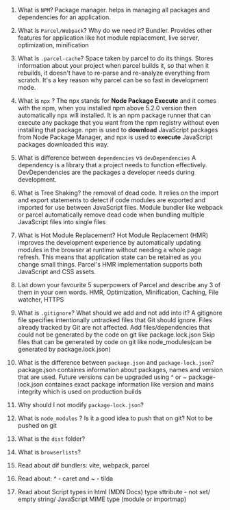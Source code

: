 1. What is `NPM`?
   Package manager. helps in managing all packages and dependencies for an application.
   
2. What is `Parcel/Webpack`? Why do we need it?
   Bundler. Provides other features for application like hot module replacement, live server, optimization, minification

3. What is `.parcel-cache`?
   Space taken by parcel to do its things.
   Stores information about your project when parcel builds it, so that when it rebuilds, it doesn't have to re-parse and re-analyze everything from scratch.
   It's a key reason why parcel can be so fast in development mode.

4. What is `npx` ?
   The npx stands for **Node Package Execute** and it comes with the npm, when you installed npm above 5.2.0 version then automatically npx will installed. It is an npm package runner that can execute any package that you want from the npm registry without even installing that package.
   npm is used to **download** JavaScript packages from Node Package Manager, and npx is used to **execute** JavaScript packages downloaded this way.

5. What is difference between `dependencies` vs `devDependencies`
   A dependency is a library that a project needs to function effectively. DevDependencies are the packages a developer needs during development.

6. What is Tree Shaking?
   the removal of dead code. It relies on the import and export statements to detect if code modules are exported and imported for use between JavaScript files.
   Module bundler like webpack or parcel automatically remove dead code when bundling multiple JavaScript files into single files

7. What is Hot Module Replacement?
   Hot Module Replacement (HMR) improves the development experience by automatically updating modules in the browser at runtime without needing a whole page refresh. 
   This means that application state can be retained as you change small things. Parcel's HMR implementation supports both JavaScript and CSS assets.

8. List down your favourite 5 superpowers of Parcel and describe any 3 of them in your own words.
   HMR, Optimization, Minification, Caching, File watcher, HTTPS

9. What is `.gitignore`? What should we add and not add into it?
   A gitignore file specifies intentionally untracked files that Git should ignore. Files already tracked by Git are not affected.
   Add files/dependencies that could not be generated by the code on git like package.lock.json
   Skip files that can be generated by code on git like node_modules(can be generated by package.lock.json)

10. What is the difference between `package.json` and `package-lock.json`?
    package.json containes information about packages, names and version that are used. Future versions can be upgraded using ^ or ~
    package-lock.json containes exact package information like version and mains integrity which is used on production builds

11. Why should I not modify `package-lock.json`?
12. What is `node_modules` ? Is it a good idea to push that on git? Not to be pushed on git
13. What is the `dist` folder? 
14. What is `browserlists`?
15. Read about dif bundlers: vite, webpack, parcel
16. Read about: ^ - caret and ~ - tilda
17. Read about Script types in html (MDN Docs)
    type sttribute - not set/ empty string/ JavaScript MIME type (module or importmap)

